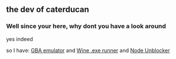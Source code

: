 ## the dev of caterducan

### Well since your here, why dont you have a look around
yes indeed

so I have:
                [GBA emulator](https://caterducan.github.io/gba)
                and
                [Wine .exe runner](https://caterducan.github.io/boxedwine)
                and [Node Unblocker](https://caterducan.github.io/node-unblocker)
